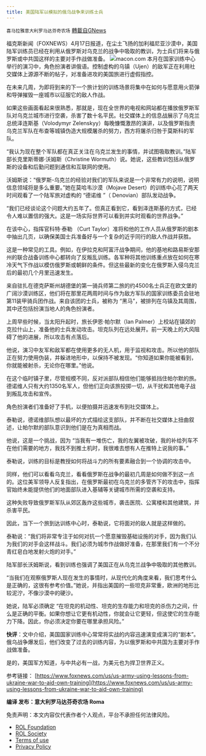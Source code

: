 ```yaml
---
title: 美国陆军以模拟的俄乌战争来训练士兵
---
```

`喜马拉雅意大利罗马达芬奇农场` [轉載自GNews](https://gnews.org/zh-hans/2364492/)

福克斯新闻（FOXNEWS）4月17日报道，在尘土飞扬的加利福尼亚沙漠中，美国陆军训练员已经在利用从俄罗斯对乌克兰的战争中吸取的教训，为士兵们将来与俄罗斯或中共国这样的主要对手作战做准备。
![](https://assets.gnews.org/wp-content/uploads/2022/04/U-6.jpg)macon.com
本月在国家训练中心举行的演习中，角色扮演者讲俄语。控制虚构的乌镇（Ujen）的敌军正在利用社交媒体上源源不断的帖子，对准备进攻的美国旅进行虚假指控。

在未来几周，为即将到来的下一个旅计划的训练场景将集中在如何与愿意用火箭弹和导弹摧毁一座城市以征服它的敌人作战。

如果这些画面看起来很熟悉，那就是，现在全世界的电视和网站都在播放俄罗斯军队对乌克兰城市进行空袭，杀害了数十名平民。社交媒体上的信息战展示了乌克兰总统泽连斯基（Volodymyr Zelenskyy）每晚慷慨激昂的演讲，以及俄罗斯指责乌克兰军队在布查等城镇伪造大规模屠杀的努力，西方将屠杀归咎于莫斯科的军队。

“我认为现在整个军队都在真正关注在乌克兰发生的事情，并试图吸取教训。”陆军部长克里斯蒂娜·沃姆斯（Christine Wormuth）说。她说，这些教训包括从俄罗斯的设备和后勤问题到通信和互联网的使用。

沃姆斯说：“俄罗斯-乌克兰的经验对我们的军队来说是一个非常有力的说明，说明信息领域将是多么重要。”她在莫哈韦沙漠（Mojave Desert）的训练中心花了两天时间观看了一个陆军旅对虚构的 “德诺维 ”（ Denovian）部队发动战争。

“我们已经谈论这个问题大约五年了。但真正看到它，看到泽连斯基的方式，已经令人难以置信的强大。这是一场实际世界可以看到并实时观看的世界战争。”

在该中心，指挥官科特·泰勒 （Curt Taylor）准将和他的工作人员从俄罗斯的剧本中抽出几页，以确保美国士兵准备好与一个复杂的近乎同行的敌人作战并获胜。

这是一种常见的工具。例如，在伊拉克和阿富汗战争期间，他的基地和路易斯安那州的联合战备训练中心都转向了反叛乱训练。各军种将其他训练重点放在如何在寒冷天气下作战以模仿俄罗斯或朝鲜的条件。但这些最新的变化在俄罗斯入侵乌克兰后的最初几个月里迅速发生。

来自驻扎在德克萨斯州胡德堡的第一骑兵师第二旅的约4500名士兵正在欧文堡的广阔沙漠训练区，他们将在那里花两周时间与作为敌方军队的国家训练委员会驻地第11装甲骑兵团作战。来自该团的士兵，被称为 “黑马”，被排列在乌镇及其周围，其中还包括扮演当地人的角色扮演者。

上周早些时候，当太阳升起时，旅长伊恩·帕尔默（Ian Palmer）上校站在镇郊的克拉什山上，准备他的士兵发动攻击。坦克队列在远处展开。前一天晚上的大风阻碍了他的进展，所以攻击有点落后。

他说，演习中友军和敌军都在使用更多的无人机，用于监视和攻击。所以他的部队正在努力使用伪装，并躲进地形中，以保持不被发现。“你知道如果你能被看到，你就能被射杀，无论你在哪里。”他说。

在这个临时镇子里，尽管规模不同，反对派部队相信他们能够抵挡住帕尔默的旅。德诺维人只有大约1350名军人，但他们正向该旅投掷一切，从干扰和其他电子战到叛乱攻击和宣传。

角色扮演者们准备好了手机，以便拍摄并迅速发布到社交媒体上。

泰勒说，德诺维部队想以最坏的方式描绘这支部队，并不断在社交媒体上扭曲叙述，让帕尔默的部队意识到他们是在为真相而战。

他说，这是一个挑战，因为 “当我有一堆伤亡，我的左翼被攻破，我的补给列车不在他们需要的地方，我找不到推土机时，我很难去想有人在推特上说我的事。”

泰勒说，训练的目标是教授如何将战斗力的所有要素融合到一个协调的攻击中。

同样，他们可以看看乌克兰，看看俄罗斯在战争的最初几周是如何做不到这一点的。这位美军领导人反复指出，在俄罗斯最初在乌克兰的多管齐下的攻击中，指挥官始终未能提供他们的地面部队进入基辅等关键城市所需的空袭和支持。

这种失败导致俄罗斯军队从郊区轰炸这些城市，袭击医院、公寓楼和其他建筑，并杀害平民。

因此，当下一个旅到达训练中心时，泰勒说，它将面对的敌人就是这样做的。

泰勒说：“我们将非常专注于如何对抗一个愿意摧毁基础设施的对手，因为我们认为我们的对手会这样战斗。我们必须为城市作战做好准备，在那里我们有一个不分青红皂白地发射火炮的对手。”

陆军部长沃姆斯说，看到训练也强调了美国正在从乌克兰战争中吸取的其他教训。

“当我们在观察俄罗斯人现在发生的事情时，从现代化的角度来看，我们思考什么是正确的，这很有参考价值。”她说，并指出美国的一些坦克非常重，欧洲的地形比较泥泞，不像沙漠中的硬沙。

她说，陆军必须确定 “在坦克的机动性、坦克的生存能力和坦克的杀伤力之间，什么是正确的平衡。如果你想让它更有机动性，你就会让它更轻，但这使它的生存能力下降。因此，你必须决定你要在哪里承担风险。”

**快评**：文中介绍，美国国家训练中心常常将实战的内容迅速演变成演习的“剧本”。俄乌战争爆发后，他们改变了过去的训练内容，为以俄罗斯和中共国为主要对手作战做准备。

是的，美国军方知道，与中共必有一战，为美元也为捍卫世界正义。

参考链接：
[https://www.foxnews.com/us/us-army-using-lessons-from-ukraine-war-to-aid-own-training](https://www.foxnews.com/us/us-army-using-lessons-from-ukraine-war-to-aid-own-training)

**编译 发布：意大利罗马达芬奇农场 Roma**

 

免责声明：本文内容仅代表作者个人观点，平台不承担任何法律风险。

- [ROL Foundation](https://rolfoundation.org/)
- [ROL Society](https://rolsociety.org/)
- [Terms of use](https://gnews.org/terms-of-use-3/)
- [Privacy Policy](https://gnews.org/privacy-policy/)
